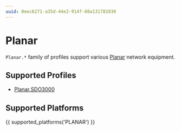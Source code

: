 ```yaml
---
uuid: 0eec6271-a35d-44e2-914f-80a131781030
---
```

# Planar

`Planar.*` family of profiles support various [Planar](http://www.planarchel.ru/)
network equipment.

## Supported Profiles

- [Planar.SDO3000](Planar.SDO3000.md)

## Supported Platforms

{{ supported_platforms('PLANAR') }}
